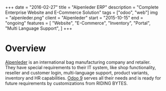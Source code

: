 +++
date = "2016-02-27"
title = "Alpenleder ERP"
description = "Complete Enterprise Website and E-Commerce Solution"
tags = ["odoo", "web"]
img = "alpenleder.png"
client = "Alpenleder"
start = "2015-10-15"
end = "ongoing"
features = [
  "Website",
  "E-Commerce",
  "Inventory",
  "Portal",
  "Multi Language Support",
]
+++

# Overview

[Alpenleder] is an international bag manufacturing company and retailer.  They
have special requirements to their IT system, like shop functionality, reseller
and customer login, multi-language support, product variants, inventory and
HR capabilities.  [Odoo 9] serves all their needs and is ready for future
requirements by customizations from RIDING BYTES.

[Alpenleder]: http://alpenleder.com
[Odoo 9]: https://www.odoo.com/page/odoo-9
